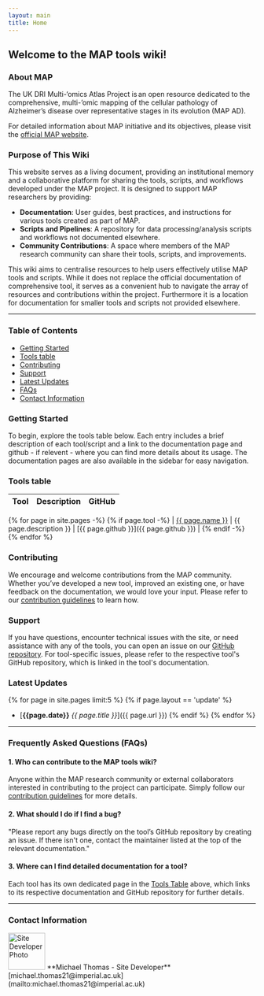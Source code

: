 ```yaml
---
layout: main
title: Home
---
```


## Welcome to the MAP tools wiki!

### About MAP

The UK DRI Multi-‘omics Atlas Project is an open resource dedicated to the comprehensive, multi-’omic mapping of the cellular pathology of Alzheimer’s disease over representative stages in its evolution (MAP AD).

For detailed information about MAP initiative and its objectives, please visit the [official MAP website](https://map-ad.org).

### Purpose of This Wiki

This website serves as a living document, providing an institutional memory and a collaborative platform for sharing the tools, scripts, and workflows developed under the MAP project. It is designed to support MAP researchers by providing:

- **Documentation**: User guides, best practices, and instructions for various tools created as part of MAP.
- **Scripts and Pipelines**: A repository for data processing/analysis scripts and workflows not documented elsewhere.
- **Community Contributions**: A space where members of the MAP research community can share their tools, scripts, and improvements.

This wiki aims to centralise resources to help users effectively utilise MAP tools and scripts. While it does not replace the official documentation of comprehensive tool, it serves as a convenient hub to navigate the array of resources and contributions within the project. Furthermore it is a location for documentation for smaller tools and scripts not provided elsewhere.

---

### Table of Contents
- [Getting Started](#getting-started)
- [Tools table](#tools-table)
- [Contributing](#contributing)
- [Support](#support)
- [Latest Updates](#latest-updates)
- [FAQs](#faqs)
- [Contact Information](#contact-information)

### Getting Started

To begin, explore the tools table below. Each entry includes a brief description of each tool/script and a link to the documentation page and github - if relevent - where you can find more details about its usage. The documentation pages are also available in the sidebar for easy navigation.

### Tools table

| Tool | Description | GitHub |
|------|-------------|------|
{% for page in site.pages -%}
{% if page.tool -%}
| [{{ page.name }}]({{page.url}}) | {{ page.description }} | [{{ page.github }}]({{ page.github }}) |
{% endif -%}
{% endfor %}

### Contributing

We encourage and welcome contributions from the MAP community. Whether you’ve developed a new tool, improved an existing one, or have feedback on the documentation, we would love your input. Please refer to our [contribution guidelines](contributing.md) to learn how.

### Support

If you have questions, encounter technical issues with the site, or need assistance with any of the tools, you can open an issue on our [GitHub repository](https://github.com/MAP-AD/map-ad.github.io). For tool-specific issues, please refer to the respective tool's GitHub repository, which is linked in the tool's documentation.

### Latest Updates

{% for page in site.pages limit:5 %}
{% if page.layout == 'update' %}
- [**{{page.date}}** *{{ page.title }}*]({{ page.url }})
{% endif %}
{% endfor %}

---

### Frequently Asked Questions (FAQs)

#### 1. **Who can contribute to the MAP tools wiki?**
Anyone within the MAP research community or external collaborators interested in contributing to the project can participate. Simply follow our [contribution guidelines](contributing.md) for more details.

#### 2. **What should I do if I find a bug?**
"Please report any bugs directly on the tool’s GitHub repository by creating an issue. If there isn't one, contact the maintainer listed at the top of the relevant documentation."

#### 3. **Where can I find detailed documentation for a tool?**
Each tool has its own dedicated page in the [Tools Table](#tools-table) above, which links to its respective documentation and GitHub repository for further details.

---

### Contact Information

<img class="inline_image" src="/assets/img/Michael.png" width="75px" alt="Site Developer Photo" />  
**Michael Thomas - Site Developer**  
[michael.thomas21@imperial.ac.uk](mailto:michael.thomas21@imperial.ac.uk)